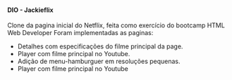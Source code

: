 #### DIO - Jackieflix

Clone da pagina inicial do Netflix, feita como exercício do bootcamp HTML Web Developer
Foram implementadas as paginas:

- Detalhes com especificações do filme principal da page.
- Player com filme principal no Youtube.
- Adição de menu-hamburguer em resoluções pequenas.
- Player com filme principal no Youtube
